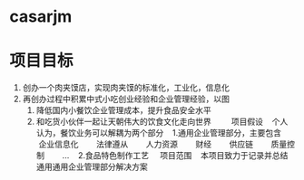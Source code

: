 # casarjm

 # 项目目标 # 
  1. 创办一个肉夹馍店，实现肉夹馍的标准化，工业化，信息化
  1. 再创办过程中积累中式小吃创业经验和企业管理经验，以图
      1. 降低国内小餐饮企业管理成本，提升食品安全水平
      1. 和吃货小伙伴一起让天朝伟大的饮食文化走向世界
        
项目假设
    个人认为，餐饮业务可以解耦为两个部分
    1.通用企业管理部分，主要包含
        企业信息化
        法律遵从
        人力资源
        财经
        供应链
        质量控制
        ...
    2.食品特色制作工艺
    
项目范围
    本项目致力于记录并总结通用通用企业管理部分解决方案
